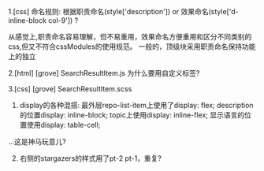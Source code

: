 1.[css] 命名规则:
根据职责命名(style['description']) or 效果命名(style['d-inline-block col-9']) ?

从感觉上,职责命名容易理解，但不易重用，效果命名方便重用和区分不同类别的css,但又不符合cssModules的使用规范。
一般的，顶级块采用职责命名保持功能上的独立

2.[html] [grove] SearchResultItem.js
为什么要用自定义标签<relative-time>?

3.[css] [grove] SearchResultItem.scss
1) display的各种混搭:
最外层repo-list-item上使用了display: flex;
description的位置display: inline-block;
topic上使用display: inline-flex;
显示语言的位置使用display: table-cell;

...这是神马玩意儿?

2) 右侧的stargazers的样式用了pt-2 pt-1，重复?
